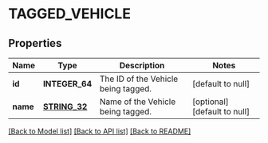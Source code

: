 # TAGGED_VEHICLE

## Properties
Name | Type | Description | Notes
------------ | ------------- | ------------- | -------------
**id** | **INTEGER_64** | The ID of the Vehicle being tagged. | [default to null]
**name** | [**STRING_32**](STRING_32.md) | Name of the Vehicle being tagged. | [optional] [default to null]

[[Back to Model list]](../README.md#documentation-for-models) [[Back to API list]](../README.md#documentation-for-api-endpoints) [[Back to README]](../README.md)


